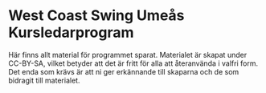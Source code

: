 # West Coast Swing Umeås Kursledarprogram

Här finns allt material för programmet sparat. Materialet är skapat under CC-BY-SA, vilket betyder att det är fritt för alla att återanvända i valfri form. Det enda som krävs är att ni ger erkännande till skaparna och de som bidragit till materialet.
